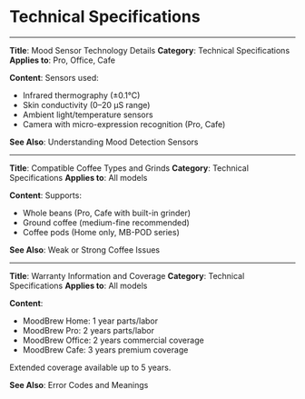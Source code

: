 # Technical Specifications

---

**Title**: Mood Sensor Technology Details
**Category**: Technical Specifications
**Applies to**: Pro, Office, Cafe

**Content**:
Sensors used:

* Infrared thermography (±0.1°C)
* Skin conductivity (0–20 µS range)
* Ambient light/temperature sensors
* Camera with micro-expression recognition (Pro, Cafe)

**See Also**: Understanding Mood Detection Sensors

---

**Title**: Compatible Coffee Types and Grinds
**Category**: Technical Specifications
**Applies to**: All models

**Content**:
Supports:

* Whole beans (Pro, Cafe with built-in grinder)
* Ground coffee (medium-fine recommended)
* Coffee pods (Home only, MB-POD series)

**See Also**: Weak or Strong Coffee Issues

---

**Title**: Warranty Information and Coverage
**Category**: Technical Specifications
**Applies to**: All models

**Content**:

* MoodBrew Home: 1 year parts/labor
* MoodBrew Pro: 2 years parts/labor
* MoodBrew Office: 2 years commercial coverage
* MoodBrew Cafe: 3 years premium coverage

Extended coverage available up to 5 years.

**See Also**: Error Codes and Meanings